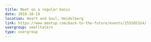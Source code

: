 ```yaml
---
title: Meet on a regular basis
date: 2018-10-19
location: Heart and Soul, Heidelberg
link: https://www.meetup.com/back-to-the-future/events/255505324/
usergroup: smalltalkrn
type: usergroup
---
```

